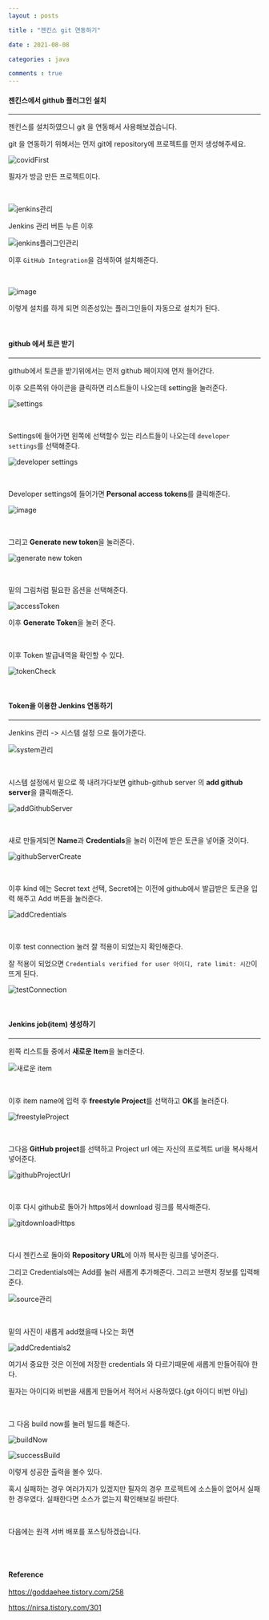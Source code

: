 ```yaml
---
layout : posts

title : "젠킨스 git 연동하기"

date : 2021-08-08

categories : java

comments : true
---
```




#### 젠킨스에서 github 플러그인 설치

------

젠킨스를 설치하였으니 git 을 연동해서 사용해보겠습니다.

git 을 연동하기 위해서는 먼저 git에 repository에 프로젝트를 먼저 생성해주세요.

![covidFirst](https://user-images.githubusercontent.com/66049273/128625092-1a993af8-0b65-4e0f-8969-ba9d56944ddb.png)

필자가 방금 만든 프로젝트이다. 

<br>

![jenkins관리](https://user-images.githubusercontent.com/66049273/128622051-268e9bee-4f6a-4fc9-afb1-542a98172046.png)

Jenkins 관리 버튼 누른 이후 

![jenkins플러그인관리](https://user-images.githubusercontent.com/66049273/128622084-bbcbf001-80be-4260-a449-7a70a748b0fe.png)

이후 `GitHub Integration`을 검색하여 설치해준다.

<br>



![image](https://user-images.githubusercontent.com/66049273/128622095-c3052923-592b-449e-a8d0-59726d4e1b09.png)

이렇게 설치를 하게 되면 의존성있는 플러그인들이 자동으로 설치가 된다.

<br>

#### github 에서 토큰 받기

------

github에서 토큰을 받기위에서는 먼저 github 페이지에 먼저 들어간다.

이후 오른쪽위 아이콘을 클릭하면 리스트들이 나오는데 setting을 눌러준다.

![settings](https://user-images.githubusercontent.com/66049273/128622231-bc1abf0d-c6f9-4dd1-b99c-368ef00e9091.png)

<br>

Settings에 들어가면 왼쪽에 선택할수 있는 리스트들이 나오는데 `developer settings`를 선택해준다.

![developer settings](https://user-images.githubusercontent.com/66049273/128622261-53719705-78e0-4be7-9a5e-cfa51b7b2e63.png)

<br>

Developer settings에 들어가면 **Personal access tokens**를 클릭해준다.

![image](https://user-images.githubusercontent.com/66049273/128622518-4c414521-eca6-4378-8ce6-a2ce60525d5a.png)

<br>

그리고 **Generate new token**을 눌러준다.

![generate new token](https://user-images.githubusercontent.com/66049273/128622557-757ff644-0b5c-45df-a995-836baea65619.png)

<br>

밑의 그림처럼 필요한 옵션을 선택해준다.

![accessToken](https://user-images.githubusercontent.com/66049273/132001284-713e58c0-3e0f-444b-b67a-2204ed40bb0e.png)

이후 **Generate Token**을 눌러 준다.

<br>

이후 Token 발급내역을 확인할 수 있다.

![tokenCheck](https://user-images.githubusercontent.com/66049273/128622721-82a0d1c3-c377-4fa9-8dc4-a00c2af1fe42.png)

<br>

#### Token을 이용한 Jenkins 연동하기

------

Jenkins 관리 -> 시스템 설정 으로 들어가준다.

![system관리](https://user-images.githubusercontent.com/66049273/128622755-a17eaded-c02d-4d70-aa21-e6cc237b1e02.png)

<br>

시스템 설정에서 밑으로 쭉 내려가다보면 github-github server 의 **add github server**을 클릭해준다.

![addGithubServer](https://user-images.githubusercontent.com/66049273/128622786-02b1f669-1d00-4a02-9491-2df96957e939.png)

<br>

새로 만들게되면 **Name**과 **Credentials**을 눌러 이전에 받은 토큰을 넣어줄 것이다.

![githubServerCreate](https://user-images.githubusercontent.com/66049273/128622855-e3d83e11-34e6-40a3-9df7-33e6afb0104a.png)

<br>

이후 kind 에는 Secret text 선택, Secret에는 이전에 github에서 발급받은 토큰을 입력 해주고 Add 버튼을 눌러준다.

![addCredentials](https://user-images.githubusercontent.com/66049273/128623039-465a3a18-d6c2-47c9-b1a8-f2e3b9d33ca3.png)

<br>

이후 test connection 눌러 잘 적용이 되었는지 확인해준다.

잘 적용이 되었으면 `Credentials verified for user 아이디, rate limit: 시간`이 뜨게 된다.

![testConnection](https://user-images.githubusercontent.com/66049273/128623156-0d6a5068-d96f-4c15-8340-e8b4a548b3c2.png)

<br>

#### Jenkins job(item) 생성하기

------

왼쪽 리스트들 중에서 **새로운 Item**을 눌러준다.

![새로운 item](https://user-images.githubusercontent.com/66049273/128623194-2800eaec-6584-4251-b79d-4a438d865ddd.png)

<br>

이후 item name에 입력 후 **freestyle Project**를 선택하고 **OK**를 눌러준다.

![freestyleProject](https://user-images.githubusercontent.com/66049273/128623273-2338e90f-ff5f-4218-9fc3-c6a18116104f.png)

<br>

그다음 **GitHub project**를 선택하고 Project url 에는 자신의 프로젝트 url을 복사해서 넣어준다.

![githubProjectUrl](https://user-images.githubusercontent.com/66049273/128623389-2bbe18f0-cf26-423d-bf12-46ef60608736.png)

<br>

이후 다시 github로 돌아가 https에서 download 링크를 복사해준다.

![gitdownloadHttps](https://user-images.githubusercontent.com/66049273/128623805-f5a1ee05-5f49-4597-95d3-7d44acafcf7d.png)

<br>

다시 젠킨스로 돌아와 **Repository URL**에 아까 복사한 링크를 넣어준다.

그리고 Credentials에는 Add를 눌러 새롭게 추가해준다. 그리고 브랜치 정보를 입력해준다.

![source관리](https://user-images.githubusercontent.com/66049273/128623896-2366a879-4a4e-42d9-aea1-a6a6eee6bb83.png)

<br>

밑의 사진이 새롭게 add했을때 나오는 화면

![addCredentials2](https://user-images.githubusercontent.com/66049273/128624607-13121982-f47c-4518-96aa-e83a8beeea67.png)

여기서 중요한 것은 이전에 저장한 credentials 와 다르기때문에 새롭게 만들어줘야 한다.

필자는 아이디와 비번을 새롭게 만들어서 적어서 사용하였다.(git 아이디 비번 아님)

<br>

그 다음 build now를 눌러 빌드를 해준다.

![buildNow](https://user-images.githubusercontent.com/66049273/128623947-8f5c86eb-89bb-43fb-b466-f05986734b83.png)

![successBuild](https://user-images.githubusercontent.com/66049273/128624711-37ab538c-654c-40fe-82b8-5944ee45bacd.png)

이렇게 성공한 출력을 볼수 있다.

혹시 실패하는 경우 여러가지가 있겠지만 필자의 경우 프로젝트에 소스들이 없어서 실패한 경우였다. 실패한다면 소스가 없는지 확인해보길 바란다.

<br>

다음에는 원격 서버 배포를 포스팅하겠습니다.

<br>

<br>

#### Reference

https://goddaehee.tistory.com/258

https://nirsa.tistory.com/301

